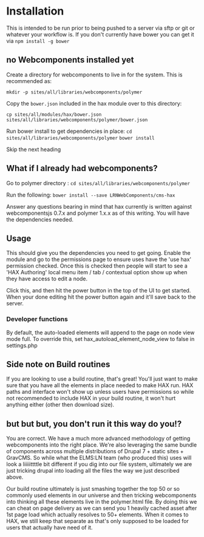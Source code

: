 # Installation
This is intended to be run prior to being pushed to a server via sftp or git or whatever your workflow is. If you don't currently have bower you can get it via `npm install -g bower`

## no Webcomponents installed yet
Create a directory for webcomponents to live in for the system. This is recommended as:

`mkdir -p sites/all/libraries/webcomponents/polymer`

Copy the `bower.json` included in the hax module over to this directory:

`cp sites/all/modules/hax/bower.json sites/all/libraries/webcomponents/polymer/bower.json`

Run bower install to get dependencies in place:
`cd sites/all/libraries/webcomponents/polymer`
`bower install`

Skip the next heading

## What if I already had webcomponents?
Go to polymer directory :
`cd sites/all/libraries/webcomponents/polymer`

Run the following:
`bower install --save LRNWebComponents/cms-hax`

Answer any questions bearing in mind that hax currently is written against webcomponentsjs 0.7.x and polymer 1.x.x as of this writing. You will have the dependencies needed.

## Usage
This should give you the dependencies you need to get going. Enable the module and go to the permissions page to ensure uses have the 'use hax' permission checked. Once this is checked then people will start to see a 'HAX Authoring' local menu item / tab / contextual option show up when they have access to edit a node.

Click this, and then hit the power button in the top of the UI to get started. When your done editing hit the power button again and it'll save back to the server.

### Developer functions
By default, the auto-loaded elements will append to the page on node view mode full. To override this, set hax_autoload_element_node_view to false in settings.php

## Side note on Build routines
If you are looking to use a build routine, that's great! You'll just want to make sure that you have all the elements in place needed to make HAX run. HAX paths and interface won't show up unless users have permissions so while not recommended to include HAX in your build routine, it won't hurt anything either (other then download size).

## but but but, you don't run it this way do you!?
You are correct. We have a much more advanced methodology of getting webcomponents into the right place. We're also leveraging the same bundle of components across multiple distributions of Drupal 7 + static sites + GravCMS. So while what the ELMS:LN team (who produced this) uses will look a liiiiittttle bit different if you dig into our file system, ultimately we are just tricking drupal into loading all the files the way we just described above.

Our build routine ultimately is just smashing together the top 50 or so commonly used elements in our universe and then tricking webcomponents into thinking all these elements live in the polymer.html file. By doing this we can cheat on page delivery as we can send you 1 heavily cached asset after 1st page load which actually resolves to 50+ elements. When it comes to HAX, we still keep that separate as that's only supposed to be loaded for users that actually have need of it.